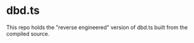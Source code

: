 # dbd.ts
This repo holds the "reverse engineered" version of dbd.ts built from the compiled source.
